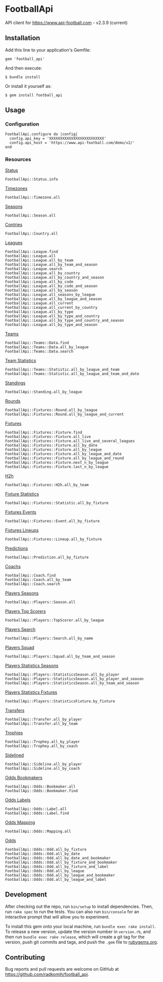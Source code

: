 # FootballApi

API client for https://www.api-football.com - v2.3.9 (current)

## Installation

Add this line to your application's Gemfile:

`gem 'football_api'`

And then execute:

`$ bundle install`

Or install it yourself as:

`$ gem install football_api`

## Usage

### Configuration

```
FootballApi.configure do |config|
  config.api_key = 'XXXXXXXXXXXXXXXXXXXXXXXXX'
  config.api_host = 'https://www.api-football.com/demo/v2/'
end
```

### Resources
[Status](https://www.api-football.com/documentation#status-requests)
```
FootballApi::Status.info
```

[Timezones](https://www.api-football.com/documentation#timezone-requests)
```
FootballApi::Timezone.all
```

[Seasons](https://www.api-football.com/documentation#seasons-requests)
```
FootballApi::Season.all
```

[Contries](https://www.api-football.com/documentation#countries-requests)
```
FootballApi::Country.all
```

[Leagues](https://www.api-football.com/documentation#leagues-requests)
```
FootballApi::League.find
FootballApi::League.all
FootballApi::League.all_by_team
FootballApi::League.all_by_team_and_season
FootballApi::League.search
FootballApi::League.all_by_country
FootballApi::League.all_by_country_and_season
FootballApi::League.all_by_code
FootballApi::League.all_by_code_and_season
FootballApi::League.all_by_season
FootballApi::League.all_seasons_by_league
FootballApi::League.all_by_league_and_season
FootballApi::League.all_current
FootballApi::League.all_current_by_country
FootballApi::League.all_by_type
FootballApi::League.all_by_type_and_country
FootballApi::League.all_by_type_and_country_and_season
FootballApi::League.all_by_type_and_season
```

[Teams](https://www.api-football.com/documentation#teams-data-requests)
```
FootballApi::Teams::Data.find
FootballApi::Teams::Data.all_by_league
FootballApi::Teams::Data.search
```

[Team Statistics](https://www.api-football.com/documentation#teams-statistics-requests)
```
FootballApi::Teams::Statistic.all_by_league_and_team
FootballApi::Teams::Statistic.all_by_league_and_team_and_date
```

[Standings](https://www.api-football.com/documentation#standings-requests)
```
FootballApi::Standing.all_by_league
```

[Rounds](https://www.api-football.com/documentation#fixtures-rounds-requests)
```
FootballApi::Fixtures::Round.all_by_league
FootballApi::Fixtures::Round.all_by_league_and_current
```

[Fixtures](https://www.api-football.com/documentation#fixtures-fixtures-requests)
```
FootballApi::Fixtures::Fixture.find
FootballApi::Fixtures::Fixture.all_live
FootballApi::Fixtures::Fixture.all_live_and_several_leagues
FootballApi::Fixtures::Fixture.all_by_date
FootballApi::Fixtures::Fixture.all_by_league
FootballApi::Fixtures::Fixture.all_by_league_and_date
FootballApi::Fixtures::Fixture.all_by_league_and_round
FootballApi::Fixtures::Fixture.next_n_by_league
FootballApi::Fixtures::Fixture.last_n_by_league
```

[H2h](https://www.api-football.com/documentation#fixtures-h2h-requests)
```
FootballApi::Fixtures::H2h.all_by_team
```

[Fixture Statistics](https://www.api-football.com/documentation#fixtures-statistics-requests)
```
FootballApi::Fixtures::Statistic.all_by_fixture
```

[Fixtures Events](https://www.api-football.com/documentation#fixtures-events-requests)
```
FootballApi::Fixtures::Event.all_by_fixture
```

[Fixtures Lineups](https://www.api-football.com/documentation#fixtures-lineups-requests)
```
FootballApi::Fixtures::Lineup.all_by_fixture
```

[Predictions](https://www.api-football.com/documentation#predictions-requests)
```
FootballApi::Prediction.all_by_fixture
```

[Coachs](https://www.api-football.com/documentation#coachs-requests)
```
FootballApi::Coach.find
FootballApi::Coach.all_by_team
FootballApi::Coach.search
```

[Players Seasons](https://www.api-football.com/documentation#players-seasons-requests)
```
FootballApi::Players::Season.all
```

[Players Top Scorers](https://www.api-football.com/documentation#players-top-scorers-requests)
```
FootballApi::Players::TopScorer.all_by_league
```

[Players Search](https://www.api-football.com/documentation#players-search-requests)
```
FootballApi::Players::Search.all_by_name
```

[Players Squad](https://www.api-football.com/documentation#players-squad-requests)
```
FootballApi::Players::Squad.all_by_team_and_season
```

[Players Statistics Seasons](https://www.api-football.com/documentation#players-statistics-seasons-requests)
```
FootballApi::Players::StatisticsSeason.all_by_player
FootballApi::Players::StatisticsSeason.all_by_player_and_season
FootballApi::Players::StatisticsSeason.all_by_team_and_season
```

[Players Statistics Fixtures](https://www.api-football.com/documentation#players-statistics-fixtures-requests)
```
FootballApi::Players::StatisticsFixture.by_fixture
```

[Transfers](https://www.api-football.com/documentation#transfers-requests)
```
FootballApi::Transfer.all_by_player
FootballApi::Transfer.all_by_team
```

[Trophies](https://www.api-football.com/documentation#trophies-requests)
```
FootballApi::Trophey.all_by_player
FootballApi::Trophey.all_by_coach
```

[Sidelined](https://www.api-football.com/documentation#sidelined-requests)
```
FootballApi::Sideline.all_by_player
FootballApi::Sideline.all_by_coach
```

[Odds Bookmakers](https://www.api-football.com/documentation#odds-bookmakers-requests)
```
FootballApi::Odds::Bookmaker.all
FootballApi::Odds::Bookmaker.find
```

[Odds Labels](https://www.api-football.com/documentation#odds-labels-requests)
```
FootballApi::Odds::Label.all
FootballApi::Odds::Label.find
```

[Odds Mapping](https://www.api-football.com/documentation#odds-mapping-requests)
```
FootballApi::Odds::Mapping.all
```

[Odds](https://www.api-football.com/documentation#odds-odds-requests)
```
FootballApi::Odds::Odd.all_by_fixture
FootballApi::Odds::Odd.all_by_date
FootballApi::Odds::Odd.all_by_date_and_bookmaker
FootballApi::Odds::Odd.all_by_fixture_and_bookmaker
FootballApi::Odds::Odd.all_by_fixture_and_label
FootballApi::Odds::Odd.all_by_league
FootballApi::Odds::Odd.all_by_league_and_bookmaker
FootballApi::Odds::Odd.all_by_league_and_label
```

## Development

After checking out the repo, run `bin/setup` to install dependencies. Then, run `rake spec` to run the tests. You can also run `bin/console` for an interactive prompt that will allow you to experiment.

To install this gem onto your local machine, run `bundle exec rake install`. To release a new version, update the version number in `version.rb`, and then run `bundle exec rake release`, which will create a git tag for the version, push git commits and tags, and push the `.gem` file to [rubygems.org](https://rubygems.org).

## Contributing

Bug reports and pull requests are welcome on GitHub at https://github.com/radkomih/football_api.

